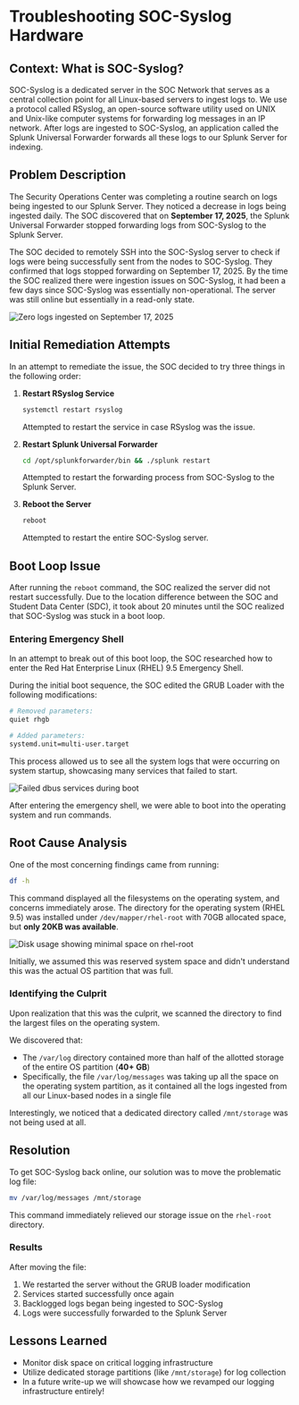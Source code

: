 # Troubleshooting SOC-Syslog Hardware

## Context: What is SOC-Syslog?

SOC-Syslog is a dedicated server in the SOC Network that serves as a central collection point for all Linux-based servers to ingest logs to. We use a protocol called RSyslog, an open-source software utility used on UNIX and Unix-like computer systems for forwarding log messages in an IP network. After logs are ingested to SOC-Syslog, an application called the Splunk Universal Forwarder forwards all these logs to our Splunk Server for indexing.

## Problem Description

The Security Operations Center was completing a routine search on logs being ingested to our Splunk Server. They noticed a decrease in logs being ingested daily. The SOC discovered that on **September 17, 2025**, the Splunk Universal Forwarder stopped forwarding logs from SOC-Syslog to the Splunk Server. 

The SOC decided to remotely SSH into the SOC-Syslog server to check if logs were being successfully sent from the nodes to SOC-Syslog. They confirmed that logs stopped forwarding on September 17, 2025. By the time the SOC realized there were ingestion issues on SOC-Syslog, it had been a few days since SOC-Syslog was essentially non-operational. The server was still online but essentially in a read-only state.

![Zero logs ingested on September 17, 2025](https://www.cppsoc.xyz/assets/documentation/syslog/3.png)

## Initial Remediation Attempts

In an attempt to remediate the issue, the SOC decided to try three things in the following order:

1. **Restart RSyslog Service**  
   ```bash
   systemctl restart rsyslog
   ```
   Attempted to restart the service in case RSyslog was the issue.

2. **Restart Splunk Universal Forwarder**  
   ```bash
   cd /opt/splunkforwarder/bin && ./splunk restart
   ```
   Attempted to restart the forwarding process from SOC-Syslog to the Splunk Server.

3. **Reboot the Server**  
   ```bash
   reboot
   ```
   Attempted to restart the entire SOC-Syslog server.

## Boot Loop Issue

After running the `reboot` command, the SOC realized the server did not restart successfully. Due to the location difference between the SOC and Student Data Center (SDC), it took about 20 minutes until the SOC realized that SOC-Syslog was stuck in a boot loop.

### Entering Emergency Shell

In an attempt to break out of this boot loop, the SOC researched how to enter the Red Hat Enterprise Linux (RHEL) 9.5 Emergency Shell.

During the initial boot sequence, the SOC edited the GRUB Loader with the following modifications:

```bash
# Removed parameters:
quiet rhgb

# Added parameters:
systemd.unit=multi-user.target
```

This process allowed us to see all the system logs that were occurring on system startup, showcasing many services that failed to start.

![Failed dbus services during boot](https://www.cppsoc.xyz/assets/documentation/syslog/1.jpg)

After entering the emergency shell, we were able to boot into the operating system and run commands.

## Root Cause Analysis

One of the most concerning findings came from running:

```bash
df -h
```

This command displayed all the filesystems on the operating system, and concerns immediately arose. The directory for the operating system (RHEL 9.5) was installed under `/dev/mapper/rhel-root` with 70GB allocated space, but **only 20KB was available**.

![Disk usage showing minimal space on rhel-root](https://www.cppsoc.xyz/assets/documentation/syslog/2.jpg)

Initially, we assumed this was reserved system space and didn't understand this was the actual OS partition that was full.

### Identifying the Culprit

Upon realization that this was the culprit, we scanned the directory to find the largest files on the operating system.

We discovered that:
- The `/var/log` directory contained more than half of the allotted storage of the entire OS partition (**40+ GB**)
- Specifically, the file `/var/log/messages` was taking up all the space on the operating system partition, as it contained all the logs ingested from all our Linux-based nodes in a single file

Interestingly, we noticed that a dedicated directory called `/mnt/storage` was not being used at all.

## Resolution

To get SOC-Syslog back online, our solution was to move the problematic log file:

```bash
mv /var/log/messages /mnt/storage
```

This command immediately relieved our storage issue on the `rhel-root` directory. 

### Results

After moving the file:
1. We restarted the server without the GRUB loader modification
2. Services started successfully once again
3. Backlogged logs began being ingested to SOC-Syslog
4. Logs were successfully forwarded to the Splunk Server

## Lessons Learned

- Monitor disk space on critical logging infrastructure
- Utilize dedicated storage partitions (like `/mnt/storage`) for log collection
- In a future write-up we will showcase how we revamped our logging infrastructure entirely!